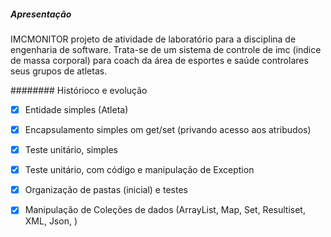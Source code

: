 ##### Apresentação 
IMCMONITOR projeto de atividade de laboratório para a disciplina de engenharia de software.
Trata-se de um sistema de controle de imc (indice de massa corporal) para coach da área de esportes e saúde controlares seus grupos de atletas.




######## Histórioco e evolução
- [x] Entidade simples (Atleta)
- [x] Encapsulamento simples om get/set (privando acesso aos atribudos)
- [x] Teste unitário, simples
- [x] Teste unitário, com código e manipulação de Exception
- [x] Organização de pastas (inicial) e testes
- [x] Manipulação de Coleções de dados (ArrayList, Map, Set, Resultiset, XML, Json, )


